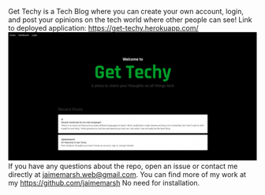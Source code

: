 Get Techy is a Tech Blog where you can create your own account, login, and post your opinions on the tech world where other people can see! Link to deployed application: https://get-techy.herokuapp.com/
<img src="images/techBlogSS.png">
If you have any questions about the repo, open an issue or contact me directly at jaimemarsh.web@gmail.com. You can find more of my work at my https://github.com/jaimemarsh  No need for installation. 